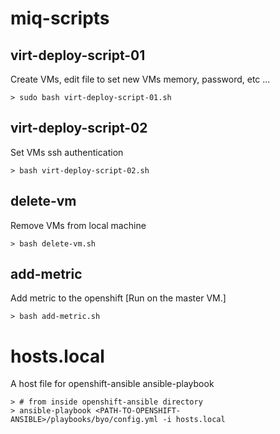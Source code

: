 # miq-scripts

## virt-deploy-script-01

Create VMs, edit file to set new VMs memory, password, etc ...
```
> sudo bash virt-deploy-script-01.sh
```

## virt-deploy-script-02

Set VMs ssh authentication
```
> bash virt-deploy-script-02.sh
```

## delete-vm

Remove VMs from local machine
```
> bash delete-vm.sh
```

## add-metric

Add metric to the openshift
[Run on the master VM.]
```
> bash add-metric.sh
```

# hosts.local

A host file for openshift-ansible ansible-playbook

```
> # from inside openshift-ansible directory
> ansible-playbook <PATH-TO-OPENSHIFT-ANSIBLE>/playbooks/byo/config.yml -i hosts.local
```

